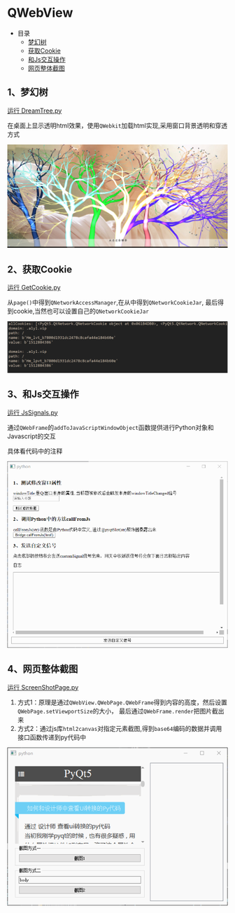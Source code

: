 # QWebView

- 目录
  - [梦幻树](#1梦幻树)
  - [获取Cookie](#2获取Cookie)
  - [和Js交互操作](#3和Js交互操作)
  - [网页整体截图](#4网页整体截图)

## 1、梦幻树
[运行 DreamTree.py](DreamTree.py)

在桌面上显示透明html效果，使用`QWebkit`加载html实现,采用窗口背景透明和穿透方式

![DreamTree](ScreenShot/DreamTree.png)

## 2、获取Cookie
[运行 GetCookie.py](GetCookie.py)

从`page()`中得到`QNetworkAccessManager`,在从中得到`QNetworkCookieJar`,
最后得到cookie,当然也可以设置自己的`QNetworkCookieJar`

![GetCookie](ScreenShot/GetCookie.png)

## 3、和Js交互操作
[运行 JsSignals.py](JsSignals.py)

通过`QWebFrame`的`addToJavaScriptWindowObject`函数提供进行Python对象和Javascript的交互

具体看代码中的注释

![JsSignals](ScreenShot/JsSignals.gif)

## 4、网页整体截图
[运行 ScreenShotPage.py](ScreenShotPage.py)

1. 方式1：原理是通过`QWebView.QWebPage.QWebFrame`得到内容的高度，然后设置`QWebPage.setViewportSize`的大小，
最后通过`QWebFrame.render`把图片截出来
2. 方式2：通过js库`html2canvas`对指定元素截图,得到`base64`编码的数据并调用接口函数传递到py代码中

![ScreenShotPage](ScreenShot/ScreenShotPage.gif)